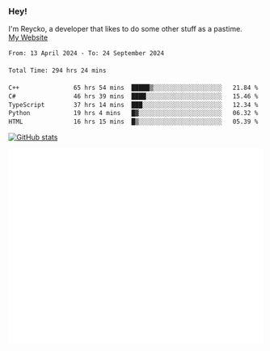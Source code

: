 ### Hey!
I'm Reycko, a developer that likes to do some other stuff as a pastime.  
[My Website](https://reycko.root.sx)

<!--START_SECTION:wakasection-->

```txt
From: 13 April 2024 - To: 24 September 2024

Total Time: 294 hrs 24 mins

C++               65 hrs 54 mins  █████▒░░░░░░░░░░░░░░░░░░░   21.84 %
C#                46 hrs 39 mins  ████░░░░░░░░░░░░░░░░░░░░░   15.46 %
TypeScript        37 hrs 14 mins  ███░░░░░░░░░░░░░░░░░░░░░░   12.34 %
Python            19 hrs 4 mins   █▓░░░░░░░░░░░░░░░░░░░░░░░   06.32 %
HTML              16 hrs 15 mins  █▒░░░░░░░░░░░░░░░░░░░░░░░   05.39 %
```

<!--END_SECTION:wakasection-->

[![GitHub stats](https://github-readme-stats.vercel.app/api?username=Reycko&show_icons=true&theme=dark&hide_title=true&count_private=true)](https://github.com/anuraghazra/github-readme-stats)

![Metrics](/github-metrics.svg)
